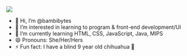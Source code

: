 
<!---
bambibytes/bambibytes is a ✨ special ✨ repository because its `README.md` (this file) appears on your GitHub profile.
You can click the Preview link to take a look at your changes.
--->
<html>
    <img src="svg for github.svg">
</html> 

- 👋 Hi, I’m @bambibytes
- 👀 I’m interested in learning to program & front-end development/UI
- 🌱 I’m currently learning HTML, CSS, JavaScript, Java, MIPS
- 😄 Pronouns: She/Her/Hers
- ⚡ Fun fact: I have a blind 9 year old chihuahua 🐾

